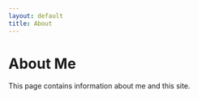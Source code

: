 ```yaml
---
layout: default
title: About
---
```


# About Me

This page contains information about me and this site.
